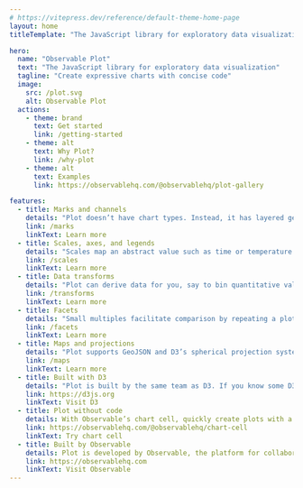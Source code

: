 ```yaml
---
# https://vitepress.dev/reference/default-theme-home-page
layout: home
titleTemplate: "The JavaScript library for exploratory data visualization"

hero:
  name: "Observable Plot"
  text: "The JavaScript library for exploratory data visualization"
  tagline: "Create expressive charts with concise code"
  image:
    src: /plot.svg
    alt: Observable Plot
  actions:
    - theme: brand
      text: Get started
      link: /getting-started
    - theme: alt
      text: Why Plot?
      link: /why-plot
    - theme: alt
      text: Examples
      link: https://observablehq.com/@observablehq/plot-gallery

features:
  - title: Marks and channels
    details: "Plot doesn’t have chart types. Instead, it has layered geometric shapes such as bars, dots, and lines."
    link: /marks
    linkText: Learn more
  - title: Scales, axes, and legends
    details: "Scales map an abstract value such as time or temperature to a visual value such as position or color."
    link: /scales
    linkText: Learn more
  - title: Data transforms
    details: "Plot can derive data for you, say to bin quantitative values or compute a rolling average."
    link: /transforms
    linkText: Learn more
  - title: Facets
    details: "Small multiples facilitate comparison by repeating a plot across partitions of data."
    link: /facets
    linkText: Learn more
  - title: Maps and projections
    details: "Plot supports GeoJSON and D3’s spherical projection system for geographic maps."
    link: /maps
    linkText: Learn more
  - title: Built with D3
    details: "Plot is built by the same team as D3. If you know some D3, you’ll be right at home with Plot."
    link: https://d3js.org
    linkText: Visit D3
  - title: Plot without code
    details: With Observable’s chart cell, quickly create plots with a GUI, then eject to code to customize.
    link: https://observablehq.com/@observablehq/chart-cell
    linkText: Try chart cell
  - title: Built by Observable
    details: Plot is developed by Observable, the platform for collaborative data analysis.
    link: https://observablehq.com
    linkText: Visit Observable
---
```


<style>

:root {
  --vp-home-hero-name-color: transparent;
  --vp-home-hero-name-background: -webkit-linear-gradient(120deg, hsl(200deg 100% 65%), hsl(-90deg 85% 57%));
}

</style>
